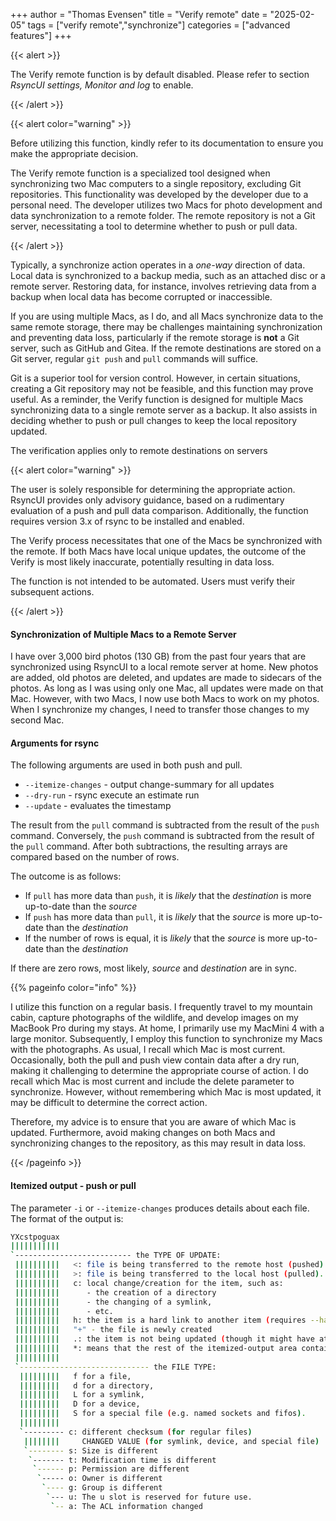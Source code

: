 +++
author = "Thomas Evensen"
title = "Verify remote"
date = "2025-02-05"
tags = ["verify remote","synchronize"]
categories = ["advanced features"]
+++

{{< alert >}}

 The Verify remote function is by default disabled. Please refer to section *RsyncUI settings, Monitor and log* to enable.

{{< /alert >}}

{{< alert color="warning" >}}

Before utilizing this function, kindly refer to its documentation to ensure you make the appropriate decision.  

The Verify remote function is a specialized tool designed when synchronizing two Mac computers to a single repository, excluding Git repositories. This functionality was developed by the developer due to a personal need. The developer utilizes two Macs for photo development and data synchronization to a remote folder. The remote repository is not a Git server, necessitating a tool to determine whether to push or pull data.

{{< /alert >}}

Typically, a synchronize action operates in a *one-way* direction of data. Local data is synchronized to a backup media, such as an attached disc or a remote server. Restoring data, for instance, involves retrieving data from a backup when local data has become corrupted or inaccessible.  

If you are using multiple Macs, as I do, and all Macs synchronize data to the same remote storage, there may be challenges maintaining synchronization
and preventing data loss, particularly if the remote storage is **not** a Git server, such as GitHub and Gitea. If the remote destinations are stored on a Git server, regular `git push` and `pull` commands will suffice. 

Git is a superior tool for version control. However, in certain situations, creating a Git repository may not be feasible, and this function may prove useful. As a reminder, the Verify function is designed for multiple Macs synchronizing data to a single remote server as a backup. It also assists in deciding whether to push or pull changes to keep the local repository updated.

The verification applies only to remote destinations on servers

{{< alert color="warning" >}}

The user is solely responsible for determining the appropriate action. RsyncUI provides only advisory guidance, based on a rudimentary evaluation of a push and pull data comparison. Additionally, the function requires version 3.x of rsync to be installed and enabled.

The Verify process necessitates that one of the Macs be synchronized with the remote. If both Macs have local unique updates, the outcome of the Verify is most likely inaccurate, potentially resulting in data loss.

The function is not intended to be automated. Users must verify their subsequent actions. 

{{< /alert >}}

#### Synchronization of Multiple Macs to a Remote Server

I have over 3,000 bird photos (130 GB) from the past four years that are synchronized using RsyncUI to a local remote server at home.
New photos are added, old photos are deleted, and updates are made to sidecars of the photos.  As long as I was using only one Mac,
all updates were made on that Mac. However, with two Macs, I now use both Macs to work on my photos.
When I synchronize my changes, I need to transfer those changes to my second Mac.

#### Arguments for rsync

The following arguments are used in both push and pull.

- `--itemize-changes` - output change-summary for all updates
- `--dry-run` - rsync execute an estimate run
- `--update` - evaluates the timestamp

The result from the `pull` command is subtracted from the result of the `push` command. Conversely, the `push` command is subtracted
from the result of the `pull` command. After both subtractions, the resulting arrays are compared based on the number of rows.

The outcome is as follows:

- If `pull` has more data than `push`, it is *likely* that the *destination* is more up-to-date than the *source*
- If `push` has more data than `pull`, it is *likely* that the *source* is more up-to-date than the *destination*
- If the number of rows is equal, it is *likely* that the *source* is more up-to-date than the *destination*

If there are zero rows, most likely, *source*  and *destination* are in sync. 

{{% pageinfo color="info" %}}

I utilize this function on a regular basis. I frequently travel to my mountain cabin, capture photographs of the wildlife, and develop images on my MacBook Pro during my stays. At home, I primarily use my MacMini 4 with a large monitor. Subsequently, I employ this function to synchronize my Macs with the photographs. As usual, I recall which Mac is most current. Occasionally, both the pull and push view contain data after a dry run, making it challenging to determine the appropriate course of action. I do recall which Mac is most current and include the delete parameter to synchronize. However, without remembering which Mac is most updated, it may be difficult to determine the correct action.

Therefore, my advice is to ensure that you are aware of which Mac is updated. Furthermore, avoid making changes on both Macs and synchronizing changes to the repository, as this may result in data loss. 

{{< /pageinfo >}}

#### Itemized output - push or pull

The parameter `-i` or `--itemize-changes` produces details about each file. The format of the output is:

```bash
YXcstpoguax
|||||||||||
`-------------------------- the TYPE OF UPDATE:
 ||||||||||   <: file is being transferred to the remote host (pushed).
 ||||||||||   >: file is being transferred to the local host (pulled).
 ||||||||||   c: local change/creation for the item, such as:
 ||||||||||      - the creation of a directory
 ||||||||||      - the changing of a symlink,
 ||||||||||      - etc.
 ||||||||||   h: the item is a hard link to another item (requires --hard-links).
 ||||||||||   "+" - the file is newly created
 ||||||||||   .: the item is not being updated (though it might have attributes that are being modified).
 ||||||||||   *: means that the rest of the itemized-output area contains a message (e.g. "deleting").
 ||||||||||
 `----------------------------- the FILE TYPE:
  |||||||||   f for a file,
  |||||||||   d for a directory,
  |||||||||   L for a symlink,
  |||||||||   D for a device,
  |||||||||   S for a special file (e.g. named sockets and fifos).
  |||||||||
  `--------- c: different checksum (for regular files)
   ||||||||     CHANGED VALUE (for symlink, device, and special file)
   `-------- s: Size is different
    `------- t: Modification time is different
     `------ p: Permission are different
      `----- o: Owner is different
       `---- g: Group is different
        `--- u: The u slot is reserved for future use.
         `-- a: The ACL information changed
```
